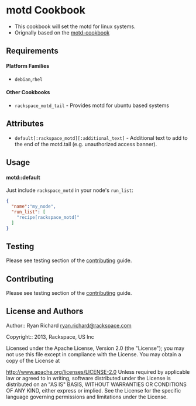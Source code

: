 motd Cookbook
=============
- This cookbook will set the motd for linux systems.
- Orignally based on the [motd-cookbook](https://github.com/opscode-cookbooks/motd-tail)

Requirements
------------
#### Platform Families
- `debian`,`rhel`

#### Other Cookbooks
- `rackspace_motd_tail` - Provides motd for ubuntu based systems

Attributes
----------
- `default[:rackspace_motd][:additional_text]` - Additional text to add to the end of the motd.tail (e.g. unauthorized access banner).

Usage
-----
#### motd::default
Just include `rackspace_motd` in your node's `run_list`:

```json
{
  "name":"my_node",
  "run_list": [
    "recipe[rackspace_motd]"
  ]
}
```
Testing
-------
Please see testing section of the [contributing](https://github.com/rackspace-cookbooks/contributing/blob/master/CONTRIBUTING.md) guide.

Contributing
------------
Please see testing section of the [contributing](https://github.com/rackspace-cookbooks/contributing/blob/master/CONTRIBUTING.md) guide.

License and Authors
-------------------
Author:: Ryan Richard ryan.richard@rackspace.com

Copyright:: 2013, Rackspace, US Inc

Licensed under the Apache License, Version 2.0 (the "License"); you may not use this file except in compliance with the License. You may obtain a copy of the License at

http://www.apache.org/licenses/LICENSE-2.0
Unless required by applicable law or agreed to in writing, software distributed under the License is distributed on an "AS IS" BASIS, WITHOUT WARRANTIES OR CONDITIONS OF ANY KIND, either express or implied. See the License for the specific language governing permissions and limitations under the License.
